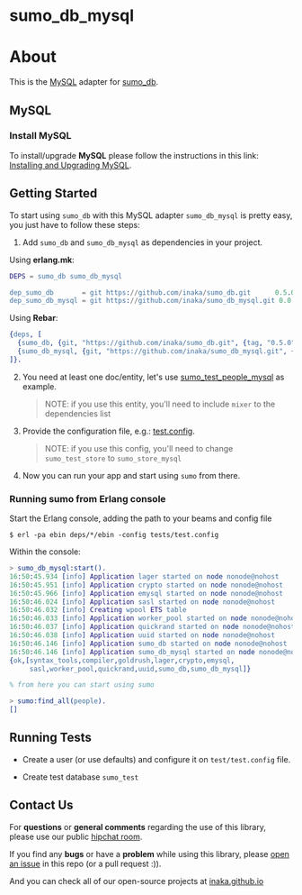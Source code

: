 # sumo_db_mysql

# About

This is the [MySQL](http://dev.mysql.com/downloads/mysql/) adapter for [sumo_db](https://github.com/inaka/sumo_db).


## MySQL

### Install MySQL

To install/upgrade **MySQL** please follow the instructions in this link:
[Installing and Upgrading MySQL](http://dev.mysql.com/doc/refman/5.7/en/installing.html).


## Getting Started

To start using `sumo_db` with this MySQL adapter `sumo_db_mysql` is pretty easy, you just
have to follow these steps:

 1. Add `sumo_db` and `sumo_db_mysql` as dependencies in your project.

Using **erlang.mk**:

```erlang
DEPS = sumo_db sumo_db_mysql

dep_sumo_db       = git https://github.com/inaka/sumo_db.git      0.5.0
dep_sumo_db_mysql = git https://github.com/inaka/sumo_db_mysql.git 0.0.1
```

Using **Rebar**:

```erlang
{deps, [
  {sumo_db, {git, "https://github.com/inaka/sumo_db.git", {tag, "0.5.0"}}},
  {sumo_db_mysql, {git, "https://github.com/inaka/sumo_db_mysql.git", {tag, "0.0.1"}}}
]}.
```

 2. You need at least one doc/entity, let's use [sumo_test_people_mysql](./test/sumo_test_people_mysql.erl)
    as example.
    > NOTE: if you use this entity, you'll need to include `mixer` to the dependencies list

 3. Provide the configuration file, e.g.: [test.config](./tests/test.config).
    > NOTE: if you use this config, you'll need to change `sumo_test_store` to `sumo_store_mysql`

 4. Now you can run your app and start using `sumo` from there.

### Running sumo from Erlang console

Start the Erlang console, adding the path to your beams and config file

    $ erl -pa ebin deps/*/ebin -config tests/test.config

Within the console:

```erlang
> sumo_db_mysql:start().
16:50:45.934 [info] Application lager started on node nonode@nohost
16:50:45.951 [info] Application crypto started on node nonode@nohost
16:50:45.966 [info] Application emysql started on node nonode@nohost
16:50:46.024 [info] Application sasl started on node nonode@nohost
16:50:46.032 [info] Creating wpool ETS table
16:50:46.033 [info] Application worker_pool started on node nonode@nohost
16:50:46.037 [info] Application quickrand started on node nonode@nohost
16:50:46.038 [info] Application uuid started on node nonode@nohost
16:50:46.146 [info] Application sumo_db started on node nonode@nohost
16:50:46.146 [info] Application sumo_db_mysql started on node nonode@nohost
{ok,[syntax_tools,compiler,goldrush,lager,crypto,emysql,
     sasl,worker_pool,quickrand,uuid,sumo_db,sumo_db_mysql]}

% from here you can start using sumo

> sumo:find_all(people).
[]
```


## Running Tests

- Create a user (or use defaults) and configure it on `test/test.config` file.

- Create test database `sumo_test`


## Contact Us

For **questions** or **general comments** regarding the use of this library,
please use our public [hipchat room](http://inaka.net/hipchat).

If you find any **bugs** or have a **problem** while using this library, please
[open an issue](https://github.com/inaka/sumo_db_mysql/issues/new) in this repo (or a pull request :)).

And you can check all of our open-source projects at
[inaka.github.io](http://inaka.github.io)

